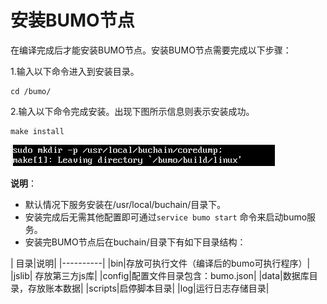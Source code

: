 # 安装BUMO节点

在编译完成后才能安装BUMO节点。安装BUMO节点需要完成以下步骤：

  
1.输入以下命令进入到安装目录。

```
cd /bumo/
```

2.输入以下命令完成安装。出现下图所示信息则表示安装成功。

```
make install
```

![](/assets/compile_installed.png)


**说明**：

* 默认情况下服务安装在/usr/local/buchain/目录下。
* 安装完成后无需其他配置即可通过`service bumo start` 命令来启动bumo服务。
* 安装完BUMO节点后在buchain/目录下有如下目录结构：

| 目录|说明|
|----------|
|bin|存放可执行文件（编译后的bumo可执行程序）|
|jslib|	存放第三方js库|
|config|配置文件目录包含：bumo.json|
|data|数据库目录，存放账本数据|
|scripts|启停脚本目录|
|log|运行日志存储目录|





